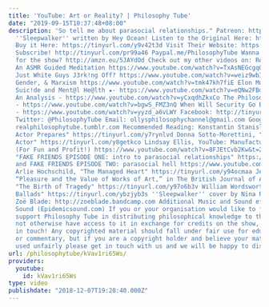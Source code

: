 ```yaml
---
title: 'YouTube: Art or Reality? | Philosophy Tube'
date: "2019-09-15T10:37:48+08:00"
description: 'So tell me about parasocial relationships." Patreon: http://www.patreon.com/PhilosophyTube
  ''Sleepwalker'' written by Hey Ocean! Listen to the Original Here: https://www.youtube.com/watch?v=8NhUtjMM_p0
  Buy it Here: https://tinyurl.com/y9v42t3d Visit Their Website: https://heyocean.com/
  Subscribe! http://tinyurl.com/pr99a46 Paypal.me/PhilosophyTube Wanna get me a book
  for the show? http://amzn.eu/5JAYdOd Check out my other videos on: Reform or Revolution?
  An ASMR Guided Meditation https://www.youtube.com/watch?v=TxAsNEGcgq0 Is Philosophy
  Just White Guys J3rk!ng Off? https://www.youtube.com/watch?v=weiz9wbIcGQ Witchcraft,
  Gender, & Marxism https://www.youtube.com/watch?v=tmk47kh7fiE Elon Musk - https://www.youtube.com/watch?v=5gnlhmaM-dM
  Suic!de and Ment@l He@lth ★- https://www.youtube.com/watch?v=eQNw2FBdpyE Transphobia:
  An Analysis - https://www.youtube.com/watch?v=yCxqdhZkxCo The Philosophy of Antifa
  - https://www.youtube.com/watch?v=bgwS_FMZ3nQ When Will Security Go Back to Normal?
  - https://www.youtube.com/watch?v=yyzd_a6vLWY Facebook: http://tinyurl.com/jgjek5w
  Twitter: @PhilosophyTube Email: ollysphilosophychannel@gmail.com Google+: google.com/+thephilosophytube
  realphilosophytube.tumblr.com Recommended Reading: Konstantin Stanislavski, "An
  Actor Prepares" https://tinyurl.com/y7rynlvd Donna Sotto-Morettini, "The Philosophical
  Actor" https://tinyurl.com/y8getkco Lindsay Ellis, YouTube: Manufacturing Authenticity
  (For Fun and Profit!) https://www.youtube.com/watch?v=8FJEtCvb2Kw&t=278s StrucciMovies,
  "FAKE FRIENDS EPISODE ONE: intro to parasocial relationships" https://www.youtube.com/watch?v=x3vD_CAYt4g
  and FAKE FRIENDS EPISODE TWO: parasocial hell https://www.youtube.com/watch?v=KLA-uFKjQ-g
  Arlie Hochschild, "The Managed Heart" https://tinyurl.com/y94ocmaa Jerrold Levinson,
  “Pleasure and the Value of Works of Art,” in The British Journal of Aesthetics Nietzsche,
  "The Birth of Tragedy" https://tinyurl.com/y97o6b3v William Wordsworth, "Lyrical
  Ballads" https://tinyurl.com/ybzjyb3s ''Sleepwalker'' cover by Nina Richards and
  Zoë Blade: http://zoeblade.bandcamp.com Additional Music and Sound effects by Epidemic
  Sound (Epidemicsound.com) If you or your organisation would like to financially
  support Philosophy Tube in distributing philosophical knowledge to those who might
  not otherwise have access to it in exchange for credits on the show, please get
  in touch! Any copyrighted material should fall under fair use for educational purposes
  or commentary, but if you are a copyright holder and believe your material has been
  used unfairly please get in touch with us and we will be happy to discuss it'
url: /philosophytube/kVav1ri65Ws/
providers:
  youtube:
    id: kVav1ri65Ws
type: video
publishdate: "2018-12-07T19:28:40.000Z"
---
```

